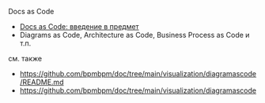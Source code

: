 Docs as Code  
- [Docs as Code: введение в предмет](https://habr.com/ru/companies/plesk/articles/555110/)
- Diagrams as Code, Architecture as Code, Business Process as Code и т.п.

см. также
- https://github.com/bpmbpm/doc/tree/main/visualization/diagramascode/README.md
- https://github.com/bpmbpm/doc/tree/main/visualization/diagramascode
